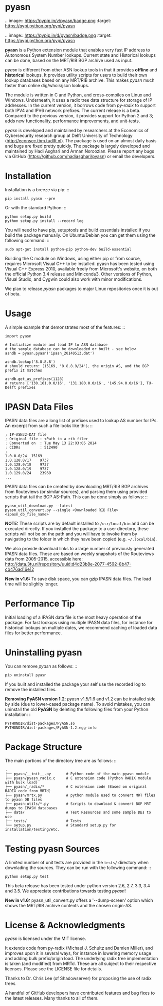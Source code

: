 pyasn
=====

.. image:: https://pypip.in/v/pyasn/badge.png
   :target: https://pypi.python.org/pypi/pyasn

.. image:: https://pypip.in/d/pyasn/badge.png
   :target: https://pypi.python.org/pypi/pyasn


**pyasn** is a Python extension module that enables very fast IP address to Autonomous System Number lookups.
Current state and Historical lookups can be done, based on the MRT/RIB BGP archive used as input.

*pyasn* is different from other ASN lookup tools in that it provides **offline** and **historical** lookups.
It provides utility scripts for users to build their own lookup databases based on any MRT/RIB archive.
This makes *pyasn* much faster than online dig/whois/json lookups.

The module is written in C and Python, and cross-compiles on Linux and Windows. Underneath, it uses a radix tree
data structure for storage of IP addresses. In the current version, it borrows code from *py-radix* to support
both IPV4 and IPV6 network prefixes. The current release is a beta. Compared to the previous version, it provides
support for Python 2 and 3; adds new functionality, performance improvements, and unit-tests.

*pyasn* is developed and maintained by researchers at the Economics of Cybersecurity research group at Delft
University of Technology (http://econsec.tbm.tudlft.nl). The package is used on an almost daily basis and bugs
are fixed pretty quickly.  The package is largely developed and maintained by Hadi Asghari and Arman Noroozian.
Please report any bugs via GitHub (https://github.com/hadiasghari/pyasn) or email the developers.


Installation
============
Installation is a breeze via pip: ::

    pip install pyasn --pre

Or with the standard Python: ::

    python setup.py build
    python setup.py install --record log

You will need to have pip, setuptools and build essentials installed if you build the package manually. On
Ubuntu/Debian you can get them using the following command: ::

    sudo apt-get install python-pip python-dev build-essential

Building the C module on Windows, using either pip or from source, requires Microsoft Visual C++ to be installed.
pyasn has been tested using Visual C++ Express 2010, available freely from Microsoft's website, on both the
official Python 3.4 release and Miniconda3. Other versions of Python, Visual Studio, and Cygwin could also work
with minor modifications.

We plan to release *pyasn* packages to major Linux repositories once it is out of beta.


Usage
=====
A simple example that demonstrates most of the features: ::

    import pyasn

    # Initialize module and load IP to ASN database
    # the sample database can be downloaded or built - see below
    asndb = pyasn.pyasn('ipasn_20140513.dat')

    asndb.lookup('8.8.8.8')
    # should return: (15169, '8.8.8.0/24'), the origin AS, and the BGP prefix it matches

    asndb.get_as_prefixes(1128)
    # returns ['130.161.0.0/16', '131.180.0.0/16', '145.94.0.0/16'], TU-Delft prefixes


IPASN Data Files
================
IPASN data files are a long list of prefixes used to lookup AS number for IPs. An excerpt from such a file looks
like this: ::

    ; IP-ASN32-DAT file
    ; Original file : <Path to a rib file>
    ; Converted on  : Tue May 13 22:03:05 2014
    ; CIDRs         : 512490
    ;
    1.0.0.0/24	15169
    1.0.128.0/17	9737
    1.0.128.0/18	9737
    1.0.128.0/19	9737
    1.0.129.0/24	23969
    ...

IPASN data files can be created by downloading MRT/RIB BGP archives from Routeviews (or similar sources),
and parsing them using provided scripts that tail the BGP AS-Path. This can be done simply as follows: ::

    pyasn_util_download.py --latest
    pyasn_util_convert.py --single <Downloaded RIB File> <ipasn_db_file_name>


**NOTE:** These scripts are by default installed to ``/usr/local/bin`` and can be executed directly. If you installed
the package to a user directory, these scripts will not be on the path and you will have to invoke them by navigating
to the folder in which they have been copied (e.g. ``~/.local/bin``).

We also provide download links to a large number of previously generated IPASN data files. These are based on
weekly  snapshots of the Routeviews data from 2005-2015, accessible here:
http://data.3tu.nl/repository/uuid:d4d23b8e-2077-4592-8b47-cb476ad16e12

**New in v1.6:** To save disk space, you can gzip IPASN data files. The load time will be slighlty longer.


Performance Tip
===============
Initial loading of a IPASN data file is the most heavy operation of the package. For fast lookups using multiple
IPASN data files, for instance for historical lookups on multiple dates, we recommend caching of loaded data files
for better performance.


Uninstalling pyasn
==================
You can remove *pyasn* as follows: ::

    pip uninstall pyasn

If you built and installed the package your self use the recorded log to remove the installed files.

**Removing PyASN version 1.2**: *pyasn* v1.5/1.6 and v1.2 can be installed side by side (due to lower-cased package
name). To avoid mistakes, you can uninstall the old **PyASN** by deleting the following files from your Python
installation: ::

    PYTHONDIR/dist-packages/PyASN.so
    PYTHONDIR/dist-packages/PyASN-1.2.egg-info


Package Structure
=================
The main portions of the directory tree are as follows: ::

    .
    ├── pyasn/__init__.py       # Python code of the main pyasn module
    ├── pyasn/pyasn_radix.c     # C extension code (Python RADIX module with bulk load)
    ├── pyasn/_radix/*          # C extension code (Based on original RADIX code from MRTd)
    ├── pyasn/mrtx.py           # python module used to convert MRT files to pyasn DB files
    ├── pyasn-utils/*.py        # Scripts to download & convert BGP MRT dumps to IPASN databases
    ├── data/                   # Test Resources and some sample DBs to use
    ├── tests/                  # Tests
    └── setup.py                # Standard setup.py for installation/testing/etc.



Testing pyasn Sources
=====================
A limited number of unit tests are provided in the ``tests/`` directory when downlading the sources. They can be
run with the following command: ::

    python setup.py test

This beta release has been tested under python version 2.6, 2.7, 3.3, 3.4 and 3.5. We appreciate contributions towards
testing *pyasn*!

**New in v1.6:** pyasn_util_convert.py offers a '--dump-screen' option which shows the MRT/RIB archive contents and
the chosen origin-AS.


License & Acknowledgments
=========================
*pyasn* is licensed under the MIT license.

It extends code from py-radix (Michael J. Schultz and Damien Miller),  and improves upon it in several ways, for
instance in lowering memory usage and adding bulk prefix/origin load. The underlying radix tree implementation is
taken (and modified) from MRTd. These are all subject to their respective licenses.  Please see the LICENSE file
for details.

Thanks to Dr. Chris Lee (of Shadowserver) for proposing the use of radix trees.

A handful of GitHub developers have contributed features and bug fixes to the latest releases.
Many thanks to all of them.

